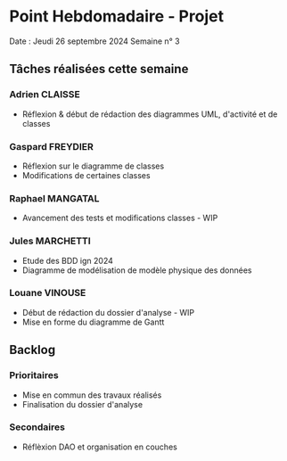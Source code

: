 # Point Hebdomadaire - Projet 

Date : Jeudi 26 septembre 2024
Semaine n° 3

## Tâches réalisées cette semaine

### Adrien CLAISSE
- Réflexion & début de rédaction des diagrammes UML, d'activité et de classes

### Gaspard FREYDIER 
-  Réflexion sur le diagramme de classes
-  Modifications de certaines classes

### Raphael MANGATAL
- Avancement des tests et modifications classes - WIP

### Jules MARCHETTI
- Etude des BDD ign 2024
- Diagramme de modélisation de modèle physique des données

### Louane VINOUSE
- Début de rédaction du dossier d'analyse - WIP
- Mise en forme du diagramme de Gantt

## Backlog

### Prioritaires
- Mise en commun des travaux réalisés
- Finalisation du dossier d'analyse

### Secondaires
- Réflèxion DAO et organisation en couches
